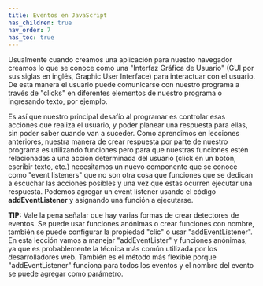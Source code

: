 ```yaml
---
title: Eventos en JavaScript
has_children: true
nav_order: 7
has_toc: true
---
```


Usualmente cuando creamos una aplicación para nuestro navegador creamos lo que se conoce como una "Interfaz Gráfica de Usuario" (GUI por sus siglas en inglés, Graphic User Interface) para interactuar con el usuario. De esta manera el usuario puede comunicarse con nuestro programa a través de "clicks" en diferentes elementos de nuestro programa o ingresando texto, por ejemplo.

Es así que nuestro principal desafío al programar es controlar esas acciones que realiza el usuario, y poder planear una respuesta para ellas, sin poder saber cuando van a suceder. Como aprendimos en lecciones anteriores, nuestra manera de crear respuesta por parte de nuestro programa es utilizando funciones pero para que nuestras funciones estén relacionadas a una acción determinada del usuario (click en un botón, escribir texto, etc.) necesitamos un nuevo componente que se conoce como "event listeners" que no son otra cosa que funciones que se dedican a escuchar las acciones posibles y una vez que estas ocurren ejecutar una respuesta. Podemos agregar un event listener usando el código **addEventListener** y asignando una función a ejecutarse.

**TIP:** Vale la pena señalar que hay varias formas de crear detectores de eventos. Se puede usar funciones anónimas o crear funciones con nombre, también se puede configurar la propiedad "clic" o usar "addEventListener". En esta lección vamos a manejar "addEventLister" y funciones anónimas, ya que es probablemente la técnica más común utilizada por los desarrolladores web. También es el método más flexible porque "addEventListener" funciona para todos los eventos y el nombre del evento se puede agregar como parámetro.
